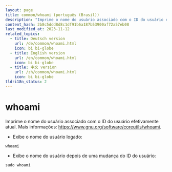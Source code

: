 ```yaml
---
layout: page
title: common/whoami (português (Brasil))
description: "Imprime o nome do usuário associado com o ID do usuário efetivamente atual."
content_hash: 2b8c5ddd8d8c1df91b6a187b53900af72a57eb08
last_modified_at: 2023-11-12
related_topics:
  - title: Deutsch version
    url: /de/common/whoami.html
    icon: bi bi-globe
  - title: English version
    url: /en/common/whoami.html
    icon: bi bi-globe
  - title: 中文 version
    url: /zh/common/whoami.html
    icon: bi bi-globe
tldri18n_status: 2
---
```

# whoami

Imprime o nome do usuário associado com o ID do usuário efetivamente atual.
Mais informações: <https://www.gnu.org/software/coreutils/whoami>.

- Exibe o nome do usuário logado:

`whoami`

- Exibe o nome do usuário depois de uma mudança do ID do usuário:

`sudo whoami`
